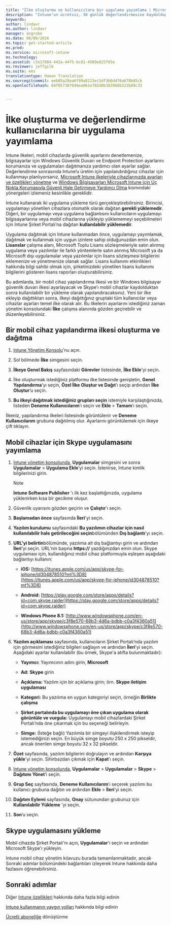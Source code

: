 ```yaml
---
title: "İlke oluşturma ve kullanıcılara bir uygulama yayımlama | Microsoft Intune"
description: "Intune’un ücretsiz, 30 günlük değerlendirmesine kaydolduğunuzda, ilkeler nasıl oluşturulur ve uygulama nasıl yayımlanır"
keywords: 
author: lindavr
ms.author: lindavr
manager: angrobe
ms.date: 08/09/2016
ms.topic: get-started-article
ms.prod: 
ms.service: microsoft-intune
ms.technology: 
ms.assetid: c3a17884-442a-44f5-bc81-4589e823f65e
ms.reviewer: jeffgilb
ms.suite: ems
translationtype: Human Translation
ms.sourcegitcommit: eeb85a28ea6f99a0123ec5df3b0d476a678b85cb
ms.openlocfilehash: 64f857307046ea061e702d0b383968b322b89c33


---
```



# <a name="create-policies-and-publish-an-app-to-evaluation-users"></a>İlke oluşturma ve değerlendirme kullanıcılarına bir uygulama yayımlama
Intune ilkeleri, mobil cihazlarda güvenlik ayarlarını denetlemenize, bilgisayarlar için Windows Güvenlik Duvarı ve Endpoint Protection ayarlarını korumanıza ve uygulamaları dağıtmanıza yardımcı olan ayarlar sağlar. Değerlendirme sonrasında Intune’u üretim için yapılandırdığınız cihazlar için kullanmayı planlıyorsanız, [Microsoft Intune ilkeleriyle cihazlarınızda ayarları ve özellikleri yönetme](/intune/deploy-use/manage-settings-and-features-on-your-devices-with-microsoft-intune-policies) ve [Windows Bilgisayarları Microsoft Intune için Uç Nokta Korumasıyla Güvenli Hale Getirmeye Yardımcı Olma](/intune/deploy-use/help-secure-windows-pcs-with-endpoint-protection-for-microsoft-intune) kısmındaki yönergeleri izlemeniz kesinlikle gereklidir.

Intune kullanarak iki uygulama yükleme türü gerçekleştirebilirsiniz. Birincisi, uygulamayı yönetilen cihazlara otomatik olarak dağıtan **gerekli yüklemedir**. Diğeri, bir uygulamayı veya uygulama bağlantısını kullanıcıların uygulamayı bilgisayarlarına veya mobil cihazlarına yükleyip yüklememeyi seçebilmeleri için Intune Şirket Portalı’na dağıtan **kullanılabilir yüklemedir**.

Uygulama dağıtmak için Intune kullanmadan önce, uygulamayı yayımlamak, dağıtmak ve kullanmak için uygun izinlere sahip olduğunuzdan emin olun. **Lisanslar** çalışma alanı, Microsoft Toplu Lisans sözleşmeleriyle satın alınmış uygulama veya yazılımlar ile farklı yöntemlerle satın alınmış Microsoft ya da Microsoft dışı uygulamalar veya yazılımlar için lisans sözleşmesi bilgilerini eklemenize ve yönetmenize olanak sağlar. Lisans kullanımı etkinlikleri hakkında bilgi sahibi olmak için, şirketinizdeki yönetilen lisans kullanımı bilgilerini gösteren lisans raporları oluşturabilirsiniz.

Bu adımlarda, bir mobil cihaz yapılandırma ilkesi ve bir Windows bilgisayar güvenlik duvarı ilkesi ayarlayacak ve Skype’ı mobil cihazlar kaydolduktan sonra kullanılabilir bir yükleme olarak yapılandıracaksınız. Yeni bir ilke ekleyip dağıttıktan sonra, ilkeyi dağıttığınız gruptaki tüm kullanıcılar veya cihazlar ayarları temel ilke olarak alır. Bu ilkelerin ayarlarını istediğiniz zaman yönetim konsolundaki **İlke** çalışma alanında gözden geçirebilir ve düzenleyebilirsiniz.

## <a name="create-and-deploy-a-mobile-device-configuration-policy"></a>Bir mobil cihaz yapılandırma ilkesi oluşturma ve dağıtma

1.  [Intune Yönetim Konsolu](https://manage.microsoft.com/)'nu açın.

2.  Sol bölmede **İlke** simgesini seçin.

3.  **İlkeye Genel Bakış** sayfasındaki **Görevler** listesinde, **İlke Ekle**'yi seçin.

4.  İlke oluşturmak istediğiniz platformu ilke listesinde genişletin, **Genel Yapılandırma**’yı seçin, **Özel İlke Oluştur ve Dağıt**’ı seçip ardından **İlke Oluştur**’u seçin.

5.  **Bu ilkeyi dağıtmak istediğiniz grupları seçin** istemiyle karşılaştığınızda, listeden **Deneme Kullanıcılarım**’ı seçin ve **Ekle** &gt; **Tamam**’ı seçin.

İlkeniz, yapılandırma ilkeleri listesinde görüntülenir ve **Deneme Kullanıcılarım** grubuna dağıtılmış olur. Ayarlarını görüntülemek için ilkeye çift tıklayın.

## <a name="publish-the-skype-app-for-mobile-devices"></a>Mobil cihazlar için Skype uygulamasını yayımlama

1.  [Intune yönetim konsolunda](https://manage.microsoft.com/), **Uygulamalar** simgesini ve sonra **Uygulamalar** &gt; **Uygulama Ekle**’yi seçin. İstenirse, Intune kimlik bilgilerinizi girin.

    > [!NOTE]
    > **Intune Software Publisher** 'ı ilk kez başlattığınızda, uygulama yüklenirken kısa bir gecikme oluşur.

2.  Güvenlik uyarısını gözden geçirin ve **Çalıştır**'ı seçin.

3.  **Başlamadan önce** sayfasında **İleri**'yi seçin.

4.  **Yazılım kurulumu** sayfasındaki **Bu yazılımın cihazlar için nasıl kullanılabilir hale getirileceğini seçin**bölümünden **Dış bağlantı**'yı seçin.

5.  **URL'yi belirtin**bölümünde, yazılıma ait dış bağlantıyı girin ve ardından **İleri**'yi seçin. URL’nin başına **https://** yazdığınızdan emin olun. Skype uygulaması için, kullandığınız mobil cihaz platformuyla eşleşen aşağıdaki bağlantıyı kullanın:

    -   **iOS:** [https://itunes.apple.com/us/app/skype-for-iphone/id304878510?mt%3D8](https://itunes.apple.com/us/app/skype-for-iphone/id304878510?mt%3D8)

    -   **Android:** [https://play.google.com/store/apps/details?id=com.skype.raider](https://play.google.com/store/apps/details?id=com.skype.raider)

    -   **Windows Phone 8.1:** [http://www.windowsphone.com/en-us/store/app/skype/c3f8e570-68b3-4d6a-bdbb-c0a3f4360a51](http://www.windowsphone.com/en-us/store/app/skype/c3f8e570-68b3-4d6a-bdbb-c0a3f4360a51)

6.  **Yazılım açıklaması** sayfasında, kullanıcıların Şirket Portalı’nda yazılım için görmesini istediğiniz bilgileri sağlayın ve ardından **İleri**'yi seçin. Aşağıdaki ayarlar kullanılabilir (bu örnek, Skype'a atıfta bulunmaktadır):

    -   **Yayımcı:** Yayımcının adını girin, **Microsoft**

    -   **Ad:** **Skype** girin

    -   **Açıklama:** Yazılım için bir açıklama girin; örn. **Skype iletişim uygulaması**

    -   **Kategori:** Bu yazılıma en uygun kategoriyi seçin, örneğin **Birlikte çalışma**

    -   **Şirket portalında bu uygulamayı öne çıkan uygulama olarak görüntüle ve vurgula:** Uygulamayı mobil cihazlardaki Şirket Portalı’nda öne çıkarmak için bu seçeneği belirleyin.

    -   **Simge:**  (İsteğe bağlı) Yazılımla bir simgeyi ilişkilendirmek isteyip istemediğinizi seçin. En büyük simge boyutu 250 x 250 pikseldir, ancak önerilen simge boyutu 32 x 32 pikseldir.

7.  **Özet** sayfasında, yazılım bilgilerini doğrulayın ve ardından **Karşıya yükle**'yi seçin. Sihirbazdan çıkmak için **Kapat**’ı seçin.

8.  [Intune yönetim konsolunda](https://manage.microsoft.com/), **Uygulamalar** &gt; **Uygulamalar** &gt; **Skype** &gt; **Dağıtımı Yönet**’i seçin.

9. **Grup Seç** sayfasında, **Deneme Kullanıcılarım**’ı seçerek yazılımı bu kullanıcı grubuna dağıtın ve ardından **Ekle** &gt; **İleri**’yi seçin.

10. **Dağıtım Eylemi** sayfasında, **Onay** sütunundan grubunuz için **Kullanılabilir Yükleme** 'yi seçin.

11. **Son**’u seçin.

## <a name="install-the-skype-app"></a>Skype uygulamasını yükleme
Mobil cihazda Şirket Portalı'nı açın, **Uygulamalar**'ı seçin ve ardından Microsoft Skype'ı yükleyin.

Intune mobil cihaz yönetim kılavuzu burada tamamlanmaktadır, ancak Sonraki adımlar bölümündeki bağlantıları izleyerek Intune hakkında daha fazlasını öğrenebilirsiniz.
## <a name="next-steps"></a>Sonraki adımlar
Diğer [Intune özellikleri](get-started-with-a-30-day-trial-of-microsoft-intune-step-6.md) hakkında daha fazla bilgi edinin

[Intune kullanmanın yaygın yolları](common-ways-to-use-intune.md) hakkında bilgi edinin

[Ücretli aboneliğe](get-started-with-a-30-day-trial-of-microsoft-intune-step-7.md) dönüştürme



<!--HONumber=Nov16_HO5-->


